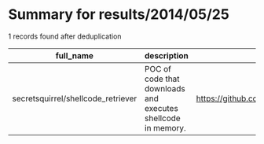 
# Summary for results/2014/05/25
    
1 records found after deduplication

| full_name | description | html_url | matched_list | matched_count | pushed_at | size | stargazers_count | language | forks_count | vul_ids |
|------------------------------------|--------------------------------------------------------------|-------------------------------------------------------|----------------|-----------------|---------------------------|--------|--------------------|------------|---------------|-----------|
| secretsquirrel/shellcode_retriever | POC of code that downloads and executes shellcode in memory. | https://github.com/secretsquirrel/shellcode_retriever | ['shellcode'] | 1 | 2014-05-25 16:59:06+00:00 | 235 | 80 | Python | 52 | [] |
